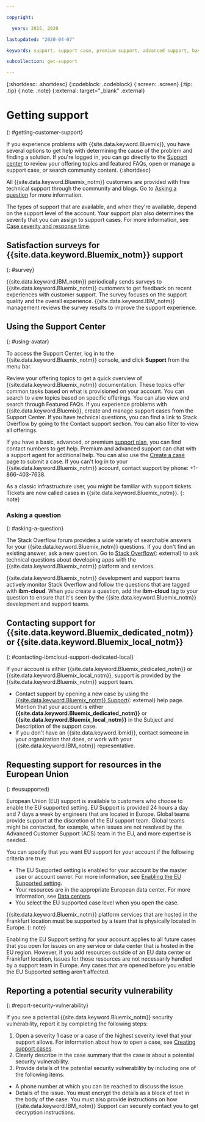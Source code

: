 ```yaml
---

copyright:

  years: 2015, 2020 

lastupdated: "2020-04-07"

keywords: support, support case, premium support, advanced support, basic support, support page, help

subcollection: get-support

---
```


{:shortdesc: .shortdesc}
{:codeblock: .codeblock}
{:screen: .screen}
{:tip: .tip}
{:note: .note}
{:external: target="_blank" .external}

# Getting support
{: #getting-customer-support}

If you experience problems with {{site.data.keyword.Bluemix}}, you have several options to get help with determining the cause of the problem and finding a solution. If you're logged in, you can go directly to the [Support center](https://{DomainName}/unifiedsupport/supportcenter) to review your offering topics and featured FAQs, open or manage a support case, or search community content.
{:shortdesc}

All {{site.data.keyword.Bluemix_notm}} customers are provided with free technical support through the community and blogs. Go to [Asking a question](/docs/get-support?topic=get-support-getting-customer-support#asking-a-question) for more information. 

The types of support that are available, and when they're available, depend on the support level of the account. Your support plan also determines the severity that you can assign to support cases. For more information, see [Case severity and response time](/docs/get-support?topic=get-support-support-case-severity#support-case-severity).


## Satisfaction surveys for {{site.data.keyword.Bluemix_notm}} support  
{: #survey}

{{site.data.keyword.IBM_notm}} periodically sends surveys to {{site.data.keyword.Bluemix_notm}} customers to get feedback on recent experiences with customer support. The survey focuses on the support quality and the overall experience. {{site.data.keyword.IBM_notm}} management reviews the survey results to improve the support experience.


## Using the Support Center
{: #using-avatar}

To access the Support Center, log in to the {{site.data.keyword.Bluemix_notm}} console, and click **Support** from the menu bar.  

Review your offering topics to get a quick overview of {{site.data.keyword.Bluemix_notm}} documentation. These topics offer common tasks based on what is provisioned on your account. You can search to view topics based on specific offerings. You can also view and search through Featured FAQs. If you experience problems with {{site.data.keyword.Bluemix}}, create and manage support cases from the Support Center. If you have technical questions, you can find a link to Stack Overflow by going to the Contact support section. You can also filter to view all offerings. 

If you have a basic, advanced, or premium [support plan](/docs/get-support?topic=get-support-support-plans#support-plans), you can find contact numbers to get help. Premium and advanced support can chat with a support agent for additional help. You can also use the [Create a case](https://{DomainName}/unifiedsupport/cases/add) page to submit a case. If you can't log in to your {{site.data.keyword.Bluemix_notm}} account, contact support by phone: +1-866-403-7638.

As a classic infrastructure user, you might be familiar with support tickets. Tickets are now called cases in {{site.data.keyword.Bluemix_notm}}. 
{: note} 

### Asking a question
{: #asking-a-question}

The Stack Overflow forum provides a wide variety of searchable answers for your {{site.data.keyword.Bluemix_notm}} questions. If you don't find an existing answer, ask a new question. Go to [Stack Overflow](https://stackoverflow.com/questions/tagged/ibm-cloud){: external} to ask technical questions about developing apps with the {{site.data.keyword.Bluemix_notm}} platform and services. 

{{site.data.keyword.Bluemix_notm}} development and support teams actively monitor Stack Overflow and follow the questions that are tagged with **ibm-cloud**. When you create a question, add the **ibm-cloud** tag to your question to ensure that it's seen by the {{site.data.keyword.Bluemix_notm}} development and support teams.


## Contacting support for {{site.data.keyword.Bluemix_dedicated_notm}} or {{site.data.keyword.Bluemix_local_notm}}
{: #contacting-ibmcloud-support-dedicated-local}

If your account is either {{site.data.keyword.Bluemix_dedicated_notm}} or {{site.data.keyword.Bluemix_local_notm}}, support is provided by the {{site.data.keyword.Bluemix_notm}} support team. 

* Contact support by opening a new case by using the
[{{site.data.keyword.Bluemix_notm}} Support](https://{DomainName}/unifiedsupport/supportcenter){: external} help page. Mention that your account is either **{{site.data.keyword.Bluemix_dedicated_notm}}** or **{{site.data.keyword.Bluemix_local_notm}}** in the Subject and Description of the support case. 
* If you don't have an {{site.data.keyword.ibmid}}, contact someone in your organization that does, or work with your {{site.data.keyword.IBM_notm}} representative.


## Requesting support for resources in the European Union
{: #eusupported}

European Union (EU) support is available to customers who choose to enable the EU supported setting. EU Support is provided 24 hours a day and 7 days a week by engineers that are located in Europe. Global teams provide support at the discretion of the EU support team. Global teams might be contacted, for example, when issues are not resolved by the Advanced Customer Support (ACS) team in the EU, and more expertise is needed.

You can specify that you want EU support for your account if the following criteria are true:

* The EU Supported setting is enabled for your account by the master user or account owner. For more information, see [Enabling the EU Supported setting](/docs/account?topic=account-eu-hipaa-supported#bill_eusupported).
* Your resources are in the appropriate European data center. For more information, see [Data centers](/docs/overview?topic=overview-locations#data-centers).
* You select the EU supported case level when you open the case.

{{site.data.keyword.Bluemix_notm}} platform services that are hosted in the Frankfurt location must be supported by a team that is physically located in Europe. 
{: note}  

Enabling the EU Support setting for your account applies to all future cases that you open for issues on any service or data center that is hosted in the EU region. However, if you add resources outside of an EU data center or Frankfurt location, issues for those resources are not necessarily handled by a support team in Europe. Any cases that are opened before you enable the EU Supported setting aren't affected. 


## Reporting a potential security vulnerability
{: #report-security-vulnerability}

If you see a potential {{site.data.keyword.Bluemix_notm}} security vulnerability, report it by completing the following steps:

1. Open a severity 1 case or a case of the highest severity level that your support allows. For information about how to open a case, see [Creating support cases](/docs/get-support?topic=get-support-open-case#opentechcase).
1. Clearly describe in the case summary that the case is about a potential security vulnerability.
1. Provide details of the potential security vulnerability by including one of the following items:
* A phone number at which you can be reached to discuss the issue.
* Details of the issue. You must encrypt the details as a block of text in the body of the case. You must also provide instructions on how {{site.data.keyword.IBM_notm}} Support can securely contact you to get decryption instructions.
